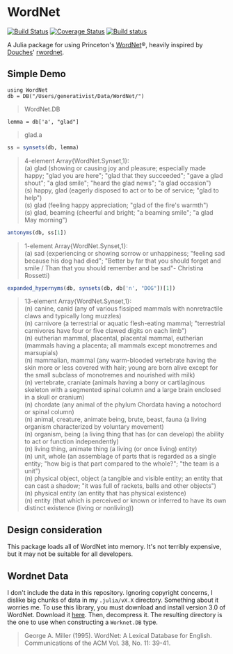 # WordNet

[![Build Status](https://travis-ci.org/jbn/WordNet.jl.svg?branch=master)](https://travis-ci.org/jbn/WordNet.jl)
[![Coverage Status](https://coveralls.io/repos/jbn/WordNet.jl/badge.svg?branch=master&service=github)](https://coveralls.io/github/jbn/WordNet.jl?branch=master)
[![Build status](https://ci.appveyor.com/api/projects/status/bpqbdf24thkp6ytw/branch/master?svg=true)](https://ci.appveyor.com/project/jbn/wordnet-jl/branch/master)

A Julia package for using Princeton's [WordNet](https://wordnet.princeton.edu/)®, heavily inspired by [Douches](https://github.com/doches)' [rwordnet](https://github.com/doches/rwordnet).

## Simple Demo

```juila
using WordNet
db = DB("/Users/generativist/Data/WordNet/")
```
> WordNet.DB

```juila
lemma = db['a', "glad"]
```
> glad.a

```julia
ss = synsets(db, lemma)
```
> 4-element Array{WordNet.Synset,1}:  
> (a) glad (showing or causing joy and pleasure; especially made happy; "glad you are here"; "glad that they succeeded"; "gave a glad shout"; "a glad smile"; "heard the glad news"; "a glad occasion")   
> (s) happy, glad (eagerly disposed to act or to be of service; "glad to help")    
> (s) glad (feeling happy appreciation; "glad of the fire's warmth")                                                                 
> (s) glad, beaming (cheerful and bright; "a beaming smile"; "a glad May morning")  

```julia
antonyms(db, ss[1])
```
> 1-element Array{WordNet.Synset,1}:  
> (a) sad (experiencing or showing sorrow or unhappiness; "feeling sad because his dog had died"; "Better by far that you should forget and smile / Than that you should remember and be sad"- Christina Rossetti)

```julia
expanded_hypernyms(db, synsets(db, db['n', "DOG"])[1])
```
> 13-element Array{WordNet.Synset,1}:  
> (n) canine, canid (any of various fissiped mammals with nonretractile claws and typically long muzzles)  
> (n) carnivore (a terrestrial or aquatic flesh-eating mammal; "terrestrial carnivores have four or five clawed digits on each limb")  
> (n) eutherian mammal, placental, placental mammal, eutherian (mammals having a placenta; all mammals except monotremes and marsupials)  
> (n) mammalian, mammal (any warm-blooded vertebrate having the skin more or less covered with hair; young are born alive except for the small subclass of monotremes and nourished with milk)  
> (n) vertebrate, craniate (animals having a bony or cartilaginous skeleton with a segmented spinal column and a large brain enclosed in a skull or cranium)  
> (n) chordate (any animal of the phylum Chordata having a notochord or spinal column)  
> (n) animal, creature, animate being, brute, beast, fauna (a living organism characterized by voluntary movement)  
> (n) organism, being (a living thing that has (or can develop) the ability to act or function independently)  
> (n) living thing, animate thing (a living (or once living) entity)  
> (n) unit, whole (an assemblage of parts that is regarded as a single entity; "how big is that part compared to the whole?"; "the team is a unit")  
> (n) physical object, object (a tangible and visible entity; an entity that can cast a shadow; "it was full of rackets, balls and other objects")  
> (n) physical entity (an entity that has physical existence)  
> (n) entity (that which is perceived or known or inferred to have its own distinct existence (living or nonliving))


## Design consideration

This package loads all of WordNet into memory. It's not terribly expensive, but it may not be suitable for all developers. 

## Wordnet Data

I don't include the data in this repository. Ignoring copyright concerns, I dislike big chunks of data in my `.julia/vX.X` directory. Something about it worries me. To use this library, you must download and install version 3.0 of WordNet. Download it [here](http://wordnetcode.princeton.edu/3.0/WNdb-3.0.tar.gz). Then, decompress it. The resulting directory is the one to use when constructing a `Worknet.DB` type.

> George A. Miller (1995). WordNet: A Lexical Database for English. 
> Communications of the ACM Vol. 38, No. 11: 39-41. 

